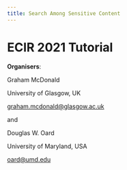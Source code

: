 ```yaml
---
title: Search Among Sensitive Content
---
```


# ECIR 2021 Tutorial


<!-- ![Search Among Sensitive Content ECIR Tutorial Outline](http://www.dcs.gla.ac.uk/~graham/publications/Tutorial-SASC-McDonald-Oard.png "Overview of the Search Among Sensitive Content ECIR Tutorial") -->


**Organisers**:

Graham McDonald

University of Glasgow, UK

<graham.mcdonald@glasgow.ac.uk>

and

Douglas W. Oard

University of Maryland, USA

<oard@umd.edu>
